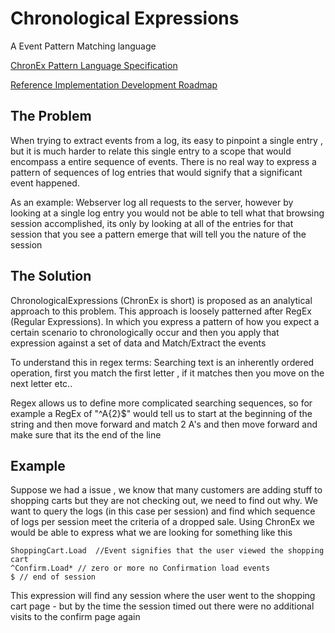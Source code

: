 # Chronological Expressions
A Event Pattern Matching language

[ChronEx Pattern Language Specification](https://github.com/mbadler/ChronologicalExpressions/wiki/ChronEx-Pattern-Specification)

[Reference Implementation Development Roadmap](https://github.com/mbadler/ChronologicalExpressions/wiki/Development-Road-Map)

## The Problem
When trying to extract events from a log, its easy to pinpoint a single entry , but it is much harder to relate this single entry to a scope that would encompass a entire sequence of events. There is no real way to express a pattern of sequences of log entries that would signify that a significant event happened. 

As an example: Webserver log all requests to the server, however by looking at a single log entry you would not be able to tell what that browsing session accomplished, its only by looking at all of the entries for that session that you see a pattern emerge that will tell you the nature of the session

## The Solution
ChronologicalExpressions (ChronEx is short) is proposed as an analytical approach to this problem. This approach is loosely patterned after RegEx (Regular Expressions). In which you express a pattern of how you expect a certain scenario to chronologically occur and then you apply that expression against a set of data and Match/Extract the events

To understand this in regex terms: Searching text is an inherently ordered operation, first you match the first letter , if it matches then you move on the next letter etc..

Regex allows us to define more complicated searching sequences, so for example a RegEx of "^A{2}$" would tell us to start at the beginning of the string and then move forward and match 2 A's and then move forward and make sure that its the end of the line

## Example
Suppose we had a issue , we know that many customers are adding stuff to shopping carts but they are not checking out, we need to find out why. We want to query the logs (in this case per session) and find which sequence of logs per session meet the criteria of a dropped sale. Using ChronEx we would be able to express what we are looking for something like this

~~~
ShoppingCart.Load  //Event signifies that the user viewed the shopping cart
^Confirm.Load* // zero or more no Confirmation load events
$ // end of session
~~~

This expression will find any session where the user went to the shopping cart page - but by the time the session timed out there were no additional visits to the confirm page again


